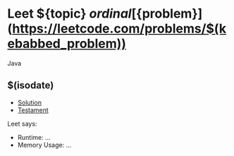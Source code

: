 


# Leet ${topic} ${ordinal} [${problem}](https://leetcode.com/problems/$(kebabbed_problem))
Java


## $(isodate)
* [Solution](Solution.java)
* [Testament](Testament.java)

Leet says:
* Runtime: ...
* Memory Usage: ...
